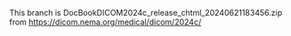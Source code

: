 This branch is DocBookDICOM2024c\_release\_chtml\_20240621183456.zip from https://dicom.nema.org/medical/dicom/2024c/